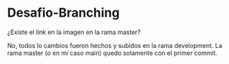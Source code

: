 # Desafio-Branching

¿Existe el link en la imagen en la rama master?

No, todos lo cambios fueron hechos y subidos en la rama development.
La rama master (o en mi caso main) quedo solamente con el primer commit.
